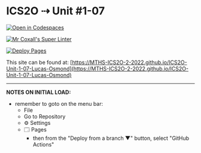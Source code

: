 # ICS2O ⇢ Unit #1-07

[![Open in Codespaces](https://classroom.github.com/assets/launch-codespace-f4981d0f882b2a3f0472912d15f9806d57e124e0fc890972558857b51b24a6f9.svg)](https://classroom.github.com/open-in-codespaces?assignment_repo_id=10297126)

[![Mr Coxall's Super Linter](https://github.com/MTHS-ICS2O-2-2022/ICS2O-Unit-1-07-Lucas-Osmond/workflows/Mr%20Coxall's%20Super%20Linter/badge.svg)](https://github.com/MTHS-ICS2O-2-2022/ICS2O-Unit-1-07-Lucas-Osmond/actions)

[![Deploy Pages](https://github.com/MTHS-ICS2O-2-2022/ICS2O-Unit-1-07-Lucas-Osmond/workflows/Deploy%20Pages/badge.svg)](https://github.com/MTHS-ICS2O-2-2022/ICS2O-Unit-1-07-Lucas-Osmond/actions)

This site can be found at: [https://MTHS-ICS2O-2-2022.github.io/ICS2O-Unit-1-07-Lucas-Osmond](https://MTHS-ICS2O-2-2022.github.io/ICS2O-Unit-1-07-Lucas-Osmond)

---

**NOTES ON INITIAL LOAD:**
- remember to goto on the menu bar:
  - File
  - Go to Repository
  - ⚙ Settings
  - 🗔 Pages
    - then from the "Deploy from a branch ▼" button, select "GitHub Actions"
